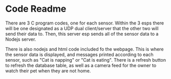 # Code Readme

There are 3 C program codes, one for each sensor. Within the 3 esps there will be one designated as a UDP dual client/server that the other two will send their data to. Then, this server esp sends all of the sensor data to a Nodejs server. 

There is also nodejs and html code included fo the webpage. This is where the sensor data is displayed, and messages printed according to each sensor, such as "Cat is napping" or "Cat is eating". There is a refresh button to refresh the database table, as well as a camera feed for the owner to watch their pet when they are not home. 
